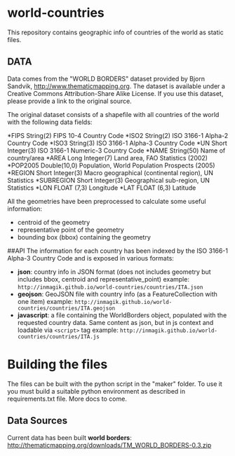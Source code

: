 # world-countries
This repository contains geographic info of countries of the world as static files.

## DATA
Data comes from the "WORLD BORDERS" dataset provided by Bjorn Sandvik, http://www.thematicmapping.org. The dataset is available under a Creative Commons Attribution-Share Alike License. If you use this dataset, please provide a link to the original source.

The original dataset consists of a shapefile with all countries of the world with the following data fields:

*FIPS	String(2)	FIPS 10-4 Country Code
*ISO2	String(2)	ISO 3166-1 Alpha-2 Country Code
*ISO3	String(3)	ISO 3166-1 Alpha-3 Country Code
*UN	Short Integer(3)	ISO 3166-1 Numeric-3 Country Code
*NAME	String(50)	Name of country/area
*AREA	Long Integer(7)	Land area, FAO Statistics (2002)
*POP2005	Double(10,0)	Population, World Population Prospects (2005)
*REGION	Short Integer(3)	Macro geographical (continental region), UN Statistics
*SUBREGION	Short Integer(3)	Geographical sub-region, UN Statistics
*LON	FLOAT (7,3)	Longitude
*LAT	FLOAT (6,3)	Latitude

All the geometries have been preprocessed to calculate some useful information:

* centroid of the geometry
* representative point of the geometry
* bounding box (bbox) containing the geometry

##API
The information for each country has been indexed by the ISO 3166-1 Alpha-3 Country Code and is exposed in various formats:

* **json**: country info in JSON format (does not includes geometry but includes bbox, centroid and representative_point)
  example: `http://inmagik.github.io/world-countries/countries/ITA.json`
* **geojson**: GeoJSON file with country info (as a FeatureCollection with one item)
  example: `http://inmagik.github.io/world-countries/countries/ITA.geojson`
* **javascript**: a file containing the WorldBorders object, populated with the requested country data. Same content as json, but in js context and loadable via `<script>` tag
  example: `http://inmagik.github.io/world-countries/countries/ITA.js`

# Building the files
The files can be built with the python script in the "maker" folder. To use it you must build a suitable python environment as described in requirements.txt file. More docs to come.

## Data Sources
Current data has been built 
**world borders**: http://thematicmapping.org/downloads/TM_WORLD_BORDERS-0.3.zip
